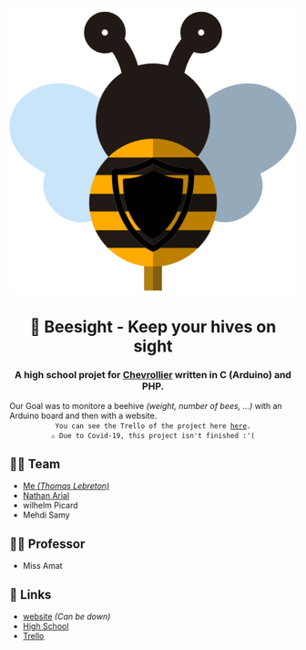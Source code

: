 <p align="center" width="100%">
  <a href="http://beesight.tholeb.fr">
    <img align="center" src="https://raw.githubusercontent.com/tholeb/beesight/website/assets/img/logo/bee.png" />
  </a>
  <br>
  <h1 align="center">🐝 Beesight - Keep your hives on sight</h1>
  <h3 align="center">A high school projet for <a href="https://chevrollier.paysdelaloire.e-lyco.fr/">Chevrollier</a> written in C <b>(Arduino)</b> and PHP.</h3>
  <span align="center">Our Goal was to monitore a beehive <i>(weight, number of bees, ...)</i> with an Arduino board and then with a website.</span> <br>
  <center>
    <code align="center">You can see the Trello of the project here <a href="https://trello.com/b/nzJZwQUY/g%C3%A9n%C3%A9ral">here</a>.</code> <br>
    <code align="center">⚠ Due to Covid-19, this project isn't finished :'(</code>
  </center>
</p>

## 👨‍🎓 Team
- [Me *(Thomas Lebreton)*](https://github.com/tholeb)
- [Nathan Arial](https://github.com/MrRoiPanda)
- wilhelm Picard
- Mehdi Samy

## 👩‍🏫 Professor
- Miss Amat

## 🔗 Links
- [website](http://beesight.tholeb.fr/) *(Can be down)*
- [High School](https://chevrollier.paysdelaloire.e-lyco.fr)
- [Trello](https://trello.com/b/nzJZwQUY/g%C3%A9n%C3%A9ral)
